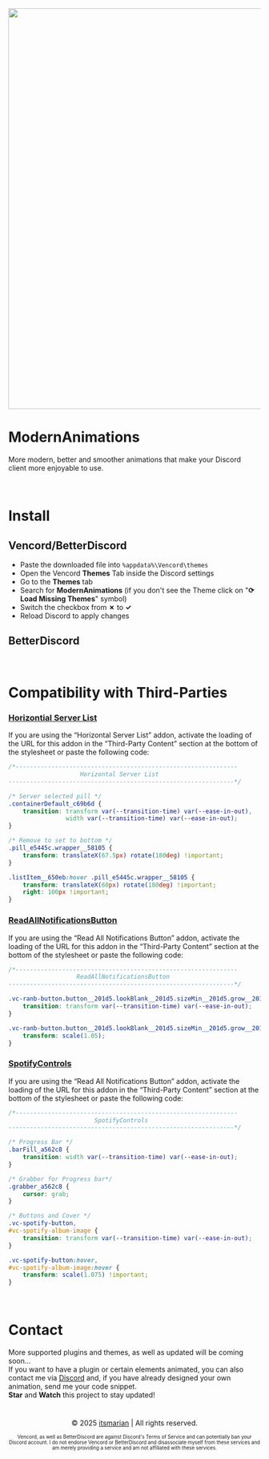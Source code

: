 <img width=800 src="https://raw.githubusercontent.com/itsmarianmc/ModernAnimations/raw/master/assets/preview.png">

# ModernAnimations
More modern, better and smoother animations that make your Discord client more enjoyable to use.

<br>

<!-- Installation -->
# Install
## Vencord/BetterDiscord
- Paste the downloaded file into ```%appdata%\Vencord\themes```
- Open the Vencord **Themes** Tab inside the Discord settings
- Go to the **Themes** tab
- Search for **ModernAnimations** (if you don't see the Theme click on "**⟳ Load Missing Themes**" symbol)
- Switch the checkbox from **✗** to **✓**
- Reload Discord to apply changes

## BetterDiscord

<br>

<!-- Compatibility -->
# Compatibility with Third-Parties
### [Horizontial Server List](https://betterdiscord.app/theme/Horizontal%20Server%20List)
If you are using the “Horizontal Server List” addon, activate the loading of the URL for this addon in the “Third-Party Content” section at the bottom of the stylesheet or paste the following code:
```css
/*--------------------------------------------------------------
                    Horizontal Server List
---------------------------------------------------------------*/

/* Server selected pill */
.containerDefault_c69b6d {
	transition: transform var(--transition-time) var(--ease-in-out),
				width var(--transition-time) var(--ease-in-out);
}

/* Remove to set to bottom */
.pill_e5445c.wrapper__58105 {
	transform: translateX(67.5px) rotate(180deg) !important;
}

.listItem__650eb:hover .pill_e5445c.wrapper__58105 {
	transform: translateX(60px) rotate(180deg) !important;
	right: 100px !important;
}
```

### [ReadAllNotificationsButton](https://betterdiscord.app/plugin/ReadAllNotificationsButton)
If you are using the “Read All Notifications Button” addon, activate the loading of the URL for this addon in the “Third-Party Content” section at the bottom of the stylesheet or paste the following code:
```css
/*--------------------------------------------------------------
                   ReadAllNotificationsButton
---------------------------------------------------------------*/

.vc-ranb-button.button__201d5.lookBlank__201d5.sizeMin__201d5.grow__201d5 {
	transition: transform var(--transition-time) var(--ease-in-out);
}

.vc-ranb-button.button__201d5.lookBlank__201d5.sizeMin__201d5.grow__201d5:hover {
	transform: scale(1.05);
}
```

### [SpotifyControls](https://betterdiscord.app/plugin/SpotifyControls)
If you are using the “Read All Notifications Button” addon, activate the loading of the URL for this addon in the “Third-Party Content” section at the bottom of the stylesheet or paste the following code:
```css
/*--------------------------------------------------------------
                        SpotifyControls
---------------------------------------------------------------*/

/* Progress Bar */
.barFill_a562c8 {
	transition: width var(--transition-time) var(--ease-in-out);
}

/* Grabber for Progress bar*/
.grabber_a562c8 {
	cursor: grab;
}

/* Buttons and Cover */
.vc-spotify-button,
#vc-spotify-album-image {
	transition: transform var(--transition-time) var(--ease-in-out);
}

.vc-spotify-button:hover,
#vc-spotify-album-image:hover {
	transform: scale(1.075) !important;
}
```
<br>

<!-- Contact -->
# Contact
More supported plugins and themes, as well as updated will be coming soon...
<br>
If you want to have a plugin or certain elements animated, you can also contact me via <a href="https://discord.com/users/860122608682795028" target="_blank">Discord</a> and, if you have already designed your own animation, send me your code snippet.
<br>
**Star** and **Watch** this project to stay updated!

<!-- Copyright and Inforation-->
<h1></h1>
<p align="center">
    <span>&copy; 2025 <a href="https://github.com/itsmarianmc/">itsmarian</a> | All rights reserved.</span>
</p>
<p align="center">
    <sub><sub>Vencord, as well as BetterDiscord are against Discord's Terms of Service and can potentially ban your Discord account. I do not endorse Vencord or BetterDiscord and disassociate myself from these services and am merely providing a service and am not affiliated with these services.</sub></sub>
</p>